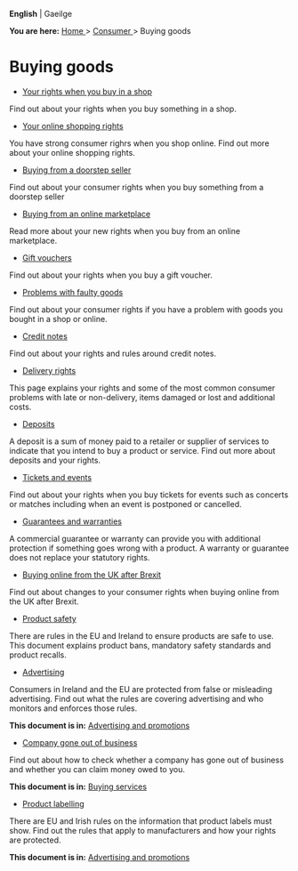 **English** |  Gaeilge 

**You are here:** [ Home ](/en/) > [ Consumer ](/en/consumer/) > Buying goods

#  Buying goods

  * [ Your rights when you buy in a shop ](/en/consumer/shopping/rights-when-buying-in-a-shop/)

Find out about your rights when you buy something in a shop.

  * [ Your online shopping rights ](/en/consumer/shopping/shopping-online/)

You have strong consumer righrs when you shop online. Find out more about your
online shopping rights.

  * [ Buying from a doorstep seller ](/en/consumer/shopping/buying-from-a-doorstep-seller/)

Find out about your consumer rights when you buy something from a doorstep
seller

  * [ Buying from an online marketplace ](/en/consumer/shopping/buying-from-an-online-marketplace/)

Read more about your new rights when you buy from an online marketplace.

  * [ Gift vouchers ](/en/consumer/shopping/gift-vouchers/)

Find out about your rights when you buy a gift voucher.

  * [ Problems with faulty goods ](/en/consumer/shopping/problems-with-faulty-goods/)

Find out about your consumer rights if you have a problem with goods you
bought in a shop or online.

  * [ Credit notes ](/en/consumer/shopping/credit-notes/)

Find out about your rights and rules around credit notes.

  * [ Delivery rights ](/en/consumer/shopping/delivery-rights/)

This page explains your rights and some of the most common consumer problems
with late or non-delivery, items damaged or lost and additional costs.

  * [ Deposits ](/en/consumer/shopping/deposits/)

A deposit is a sum of money paid to a retailer or supplier of services to
indicate that you intend to buy a product or service. Find out more about
deposits and your rights.

  * [ Tickets and events ](/en/consumer/shopping/tickets-events/)

Find out about your rights when you buy tickets for events such as concerts or
matches including when an event is postponed or cancelled.

  * [ Guarantees and warranties ](/en/consumer/shopping/guarantees-and-warranties/)

A commercial guarantee or warranty can provide you with additional protection
if something goes wrong with a product. A warranty or guarantee does not
replace your statutory rights.

  * [ Buying online from the UK after Brexit ](/en/consumer/shopping/buying-online-from-uk-after-brexit/)

Find out about changes to your consumer rights when buying online from the UK
after Brexit.

  * [ Product safety ](/en/consumer/shopping/product-safety/)

There are rules in the EU and Ireland to ensure products are safe to use. This
document explains product bans, mandatory safety standards and product
recalls.

  * [ Advertising ](/en/consumer/advertising-and-promotions/advertising/)

Consumers in Ireland and the EU are protected from false or misleading
advertising. Find out what the rules are covering advertising and who monitors
and enforces those rules.

**This document is in:** [ Advertising and promotions
](/en/consumer/advertising-and-promotions/)

  * [ Company gone out of business ](/en/consumer/buying-services/company-gone-out-of-business/)

Find out about how to check whether a company has gone out of business and
whether you can claim money owed to you.

**This document is in:** [ Buying services ](/en/consumer/buying-services/)

  * [ Product labelling ](/en/consumer/advertising-and-promotions/product-labelling/)

There are EU and Irish rules on the information that product labels must show.
Find out the rules that apply to manufacturers and how your rights are
protected.

**This document is in:** [ Advertising and promotions
](/en/consumer/advertising-and-promotions/)
